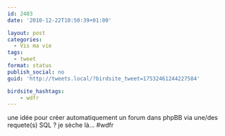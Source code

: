 ```yaml
---
id: 2403
date: '2010-12-22T10:50:39+01:00'

layout: post
categories:
  - Vis ma vie
tags:
  - tweet
format: status
publish_social: no
guid: 'http://tweets.local/?birdsite_tweet=17532461244227584'

birdsite_hashtags:
    - wdfr
---
```


une idée pour créer automatiquement un forum dans phpBB via une/des requete(s) SQL ? je sèche là… #wdfr